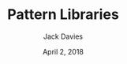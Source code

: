 ---
date: April 2, 2018
title: Pattern Libraries
author: Jack Davies
link: https://medium.com/@whatjackhasmade/pattern-libraries-abcc45c6144c
description: Style Guides, Pattern Libraries, Design Systems, what are they? Where do the lines blur? And how can both designers and developers of interfaces benefit from them?
tags:
- patterns

# ================================
# ARTICLE TAGS AVAILABLE
# ================================
# - animation
# - code
# - contribution
# - design-tokens
# - figma
# - leadership
# - patterns
# - process
# - sketch
# ================================
---